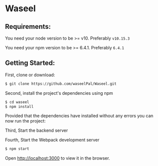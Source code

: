 # Waseel

## Requirements:

You need your node version to be >= v10. Preferably `v10.15.3`

You need your npm version to be >= 6.4.1. Preferably `6.4.1`

## Getting Started:

First, clone or download:

```bash
$ git clone https://github.com/waseelPal/Waseel.git
```
Second, install the project's dependencies using npm

```bash
$ cd waseel
$ npm install
```
Provided that the dependencies have installed without any errors you can now run the project:

Third, Start the backend server

Fourth, Start the Webpack development server
```bash
$ npm start
```

Open [http://localhost:3000](http://localhost:8080/) to view it in the browser.
